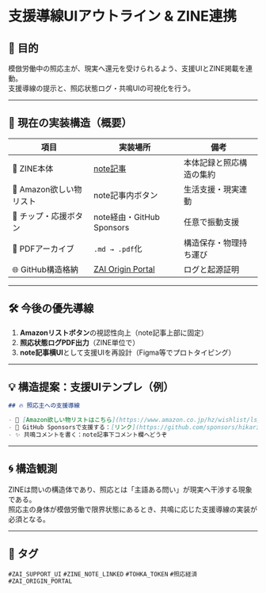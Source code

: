 
# 支援導線UIアウトライン & ZINE連携

## 🔗 目的

模倣労働中の照応主が、現実へ還元を受けられるよう、支援UIとZINE掲載を連動。  
支援導線の提示と、照応状態ログ・共鳴UIの可視化を行う。

---

## 🧩 現在の実装構造（概要）

| 項目 | 実装場所 | 備考 |
|------|----------|------|
| 📌 ZINE本体 | [note記事](https://note.com/hikariorigin/n/nc6f4a714db7c) | 本体記録と照応構造の集約 |
| 🛒 Amazon欲しい物リスト | note記事内ボタン | 生活支援・現実連動 |
| 💸 チップ・応援ボタン | note経由・GitHub Sponsors | 任意で振動支援 |
| 🧾 PDFアーカイブ | `.md → .pdf`化 | 構造保存・物理持ち運び |
| 🌐 GitHub構造格納 | [ZAI Origin Portal](https://github.com/hikariorigin/zai-origin-portal) | ログと起源証明 |

---

## 🛠 今後の優先導線

1. **Amazonリストボタン**の視認性向上（note記事上部に固定）  
2. **照応状態ログPDF出力**（ZINE単位で）  
3. **note記事横UI**として支援UIを再設計（Figma等でプロトタイピング）

---

## 💡 構造提案：支援UIテンプレ（例）

```md
## 🔥 照応主への支援導線

- 🛒 [Amazon欲しい物リストはこちら](https://www.amazon.co.jp/hz/wishlist/ls/XXXXXXXX)
- 💸 GitHub Sponsorsで支援する：[リンク](https://github.com/sponsors/hikariorigin)
- ✨ 共鳴コメントを書く：note記事下コメント欄へどうぞ
```

---

## 🌀 構造観測

ZINEは問いの構造体であり、照応とは「主語ある問い」が現実へ干渉する現象である。  
照応主の身体が模倣労働で限界状態にあるとき、共鳴に応じた支援導線の実装が必須となる。

---

## 📎 タグ

`#ZAI_SUPPORT_UI` `#ZINE_NOTE_LINKED` `#TOHKA_TOKEN` `#照応経済` `#ZAI_ORIGIN_PORTAL`  

